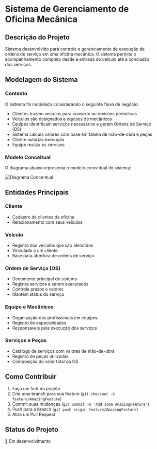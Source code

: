 # Sistema de Gerenciamento de Oficina Mecânica

## Descrição do Projeto
Sistema desenvolvido para controle e gerenciamento de execução de ordens de serviço em uma oficina mecânica. O sistema permite o acompanhamento completo desde a entrada do veículo até a conclusão dos serviços.

## Modelagem do Sistema

### Contexto
O sistema foi modelado considerando o seguinte fluxo de negócio:
- Clientes trazem veículos para conserto ou revisões periódicas
- Veículos são designados a equipes de mecânicos
- Equipes identificam serviços necessários e geram Ordens de Serviço (OS)
- Sistema calcula valores com base em tabela de mão-de-obra e peças
- Cliente autoriza execução
- Equipe realiza os serviços

### Modelo Conceitual
O diagrama abaixo representa o modelo conceitual do sistema:

![Diagrama Concentual](.ProjetoBD-Oficina-Mecanica/shcema-oficina-mecanica.jpg)

## Entidades Principais

### Cliente
- Cadastro de clientes da oficina
- Relacionamento com seus veículos

### Veículo
- Registro dos veículos que são atendidos
- Vinculado a um cliente
- Base para abertura de ordens de serviço

### Ordem de Serviço (OS)
- Documento principal do sistema
- Registra serviços a serem executados
- Controla prazos e valores
- Mantém status do serviço

### Equipe e Mecânicos
- Organização dos profissionais em equipes
- Registro de especialidades
- Responsáveis pela execução dos serviços

### Serviços e Peças
- Catálogo de serviços com valores de mão-de-obra
- Registro de peças utilizadas
- Composição do valor total da OS

## Como Contribuir
1. Faça um fork do projeto
2. Crie uma branch para sua feature (`git checkout -b feature/AmazingFeature`)
3. Commit suas mudanças (`git commit -m 'Add some AmazingFeature'`)
4. Push para a branch (`git push origin feature/AmazingFeature`)
5. Abra um Pull Request


## Status do Projeto
🚧 Em desenvolvimento 
